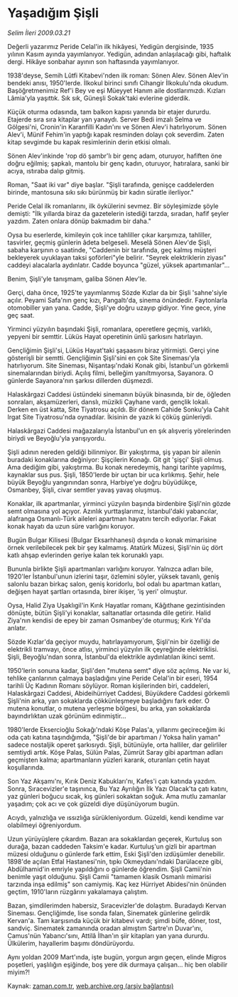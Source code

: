 # Yaşadığım Şişli

*Selim İleri 2009.03.21*

<tr><td class="metin" colspan="2" style="padding-top: 20px; padding-left: 5px; padding-right: 10px;">Değerli yazarımız Peride Celal'in ilk hikâyesi, Yedigün dergisinde, 1935 yılının Kasım ayında yayımlanıyor. Yedigün, adından anlaşılacağı gibi, haftalık dergi. Hikâye sonbahar ayının son haftasında yayımlanıyor.</td></tr><tr><td class="metin" colspan="2" style="padding-top: 20px; padding-left: 5px; padding-right: 10px;"><p>1938'deyse, Semih Lûtfi Kitabevi'nden ilk roman: Sönen Alev. Sönen Alev'in bendeki anısı, 1950'lerde. İlkokul birinci sınıfı Cihangir İlkokulu'nda okudum. Başöğretmenimiz Ref'i Bey ve eşi Müeyyet Hanım aile dostlarımızdı. Kızları Lâmia'yla yaşıttık. Sık sık, Güneşli Sokak'taki evlerine giderdik.
<p>Küçük oturma odasında, tam balkon kapısı yanında bir etajer dururdu. Etajerde sıra sıra kitaplar yan yanaydı. Server Bedi imzalı Selma ve Gölgesi'ni, Cronin'in Karanfilli Kadın'ını ve Sönen Alev'i hatırlıyorum. Sönen Alev'i, Münif Fehim'in yaptığı kapak resminden dolayı çok severdim. Zaten kitap sevgimde bu kapak re­simlerinin derin etkisi olmalı.
<p>Sönen Alev'inkinde 'rop dö şambr'lı bir genç adam, oturuyor, hafiften öne doğru eğilmiş; şapkalı, mantolu bir genç kadın, otu­ruyor, hatıralara, sanki bir acıya, ıstıraba dalıp gitmiş.
<p>Roman, "Saat iki var" diye başlar. "Şişli tarafında, genişçe caddelerden birinde, mantosuna sıkı sıkı bürünmüş bir kadın süratle ilerliyor."
<p>Peride Celal ilk romanlarını, ilk öykülerini sevmez. Bir söyleşimizde şöyle demişti: "İlk yıllarda biraz da gazetelerin istediği tarzda, sıradan, hafif şeyler yazdım. Zaten onlara dönüp bakmadım bir daha."
<p>Oysa bu eserlerde, kimileyin çok ince tahliller çıkar karşımıza, tahliller, tasvirler, geçmiş günlerin âdeta belgeseli. Meselâ Sönen Alev'de Şişli, sabaha karşının o saatinde, "Caddenin bir tarafında, geç kalmış müşteri bekleyerek uyuklayan taksi şoförleri"yle belirir. "Seyrek elektriklerin ziyası" caddeyi alacalarla aydınlatır. Cadde boyunca "güzel, yüksek apartımanlar"...
<p>Benim, Şişli'yle tanışmam, galiba Sönen Alev'le.
<p>Gerçi, daha önce, 1925'te yayımlanmış Sözde Kızlar da bir Şişli 'sahne'siyle açılır. Peyami Safa'nın genç kızı, Pangaltı'da, sinema önündedir. Faytonlarla otomobiller yan yana. Cadde, Şişli'ye doğru uzayıp gidiyor. Yine gece, yine geç saat.
<p>Yirminci yüzyılın başındaki Şişli, romanlara, operetlere geçmiş, varlıklı, yepyeni bir semttir. Lüküs Hayat operetinin ünlü şarkısını hatırlayın.
<p>Gençliğimin Şişli'si, Lüküs Hayat'taki şaşaasını biraz yitirmişti. Gerçi yine gösterişli bir semtti. Gençliğimin Şişli'sini en çok Site Sineması'yla hatırlıyorum. Site Sineması, Nişantaşı'ndaki Konak gibi, İstanbul'un görkemli sinemalarından biriydi. Açılış filmi, belleğim yanıltmıyorsa, Sayanora. O günlerde Sayanora'nın şarkısı dillerden düşmezdi.
<p>Halaskârgazi Caddesi üstündeki sinemanın büyük binasında, bir de, öğleden sonraları, akşamüzerleri, danslı, müzikli Çayhane vardı, gençlik lokali. Derken en üst katta, Site Tiyatrosu açıldı. Bir dönem Cahide Sonku'yla Cahit Irgat Site Tiyatrosu'nda oynadılar. İkisinin de yazık ki çöküş günleriydi.
<p>Halaskârgazi Caddesi mağazalarıyla İstanbul'un en şık alışveriş yörelerinden biriydi ve Beyoğlu'yla yarışıyordu.
<p>Şişli adının nereden geldiği bilinmiyor. Bir yakıştırma, şiş yapan bir ailenin buradaki konaklarına değiniyor: Şişçilerin Konağı. Git git 'şişçi' Şişli olmuş. Ama dediğim gibi, yakıştırma. Bu konak neredeymiş, hangi tarihte yapılmış, kaynaklar sus pus. Şişli, 1850'lerde bir uçtan bir uca kırlıkmış. Şehir, hele büyük Beyoğlu yangınından sonra, Harbiye'ye doğru büyüdükçe, Osmanbey, Şişli, civar semtler yavaş yavaş oluşmuş.
<p>Konaklar, ilk apartmanlar, yirminci yüzyılın başında birdenbire Şişli'nin gözde semt olmasına yol açıyor. Azınlık yurttaşlarımız, İstanbul'daki yabancılar, alafranga Osmanlı-Türk aileleri apartman hayatını tercih ediyorlar. Fakat konak hayatı da uzun süre varlığını koruyor. 
<p>Bugün Bulgar Kilisesi (Bulgar Eksarhhanesi) dışında o konak mimarisine örnek verilebilecek pek bir şey kalmamış. Atatürk Müzesi, Şişli'nin üç dört katlı ahşap evlerinden geriye kalan tek korunaklı yapı.
<p>Bununla birlikte Şişli apartmanları varlığını koruyor. Yalnızca adları bile, 1920'ler İstanbul'unun izlerini taşır, özlemini söyler, yüksek tavanlı, geniş salonlu bazan birkaç salon, geniş koridorlu, bol odalı bu apartman katları, değişen hayat şartları ortasında, birer ikişer, 'iş yeri' olmuştur.
<p>Oysa, Halid Ziya Uşaklıgil'in Kırık Hayatlar romanı, Kâğıthane gezintisinden dönüşte, bütün Şişli'yi konaklar, saltanatlar ortasında dile getirir. Halid Ziya'nın kendisi de epey bir zaman Osmanbey'de oturmuş; Kırk Yıl'da anlatır.
<p>Sözde Kızlar'da geçiyor muydu, hatırlayamıyorum, Şişli'nin bir özelliği de elektrikli tramvayı, önce atlısı, yirminci yüzyılın ilk çeyreğinde elektriklisi. Şişli, Beyoğlu'ndan sonra, İstanbul'da elektrikle aydınlatılan ikinci semt.
<p>1950'lerin sonuna kadar, Şişli'den "mutena semt" diye söz açılmış. Ne var ki, tehlike çanlarının çalmaya başladığını yine Peride Celal'in bir eseri, 1954 tarihli Üç Kadının Romanı söylüyor. Roman kişilerinden biri, caddeleri, Halaskârgazi Caddesi, Abideihürriyet Caddesi, Büyükdere Caddesi görkemli Şişli'nin arka, yan sokaklarda çökkünleşmeye başladığını fark eder. O mutena konutlar, o mutena yerleşme bölgesi, bu arka, yan sokaklarda bayındırlıktan uzak görünüm edinmiştir...
<p>1980'lerde Eksercioğlu Sokağı'ndaki Köşe Palas'a, yıllarımı geçireceğim iki oda çatı katına taşındığımda, "Şişli'de bir apartıman / Yoksa halin yaman" sadece nostaljik operet şarkısıydı. Şişli, bütünüyle, orta halliler, dar gelirliler semtiydi artık. Köşe Palas, Sülün Palas, Zümrüt Saray gibi apartman adları geçmişten kalma; apartmanların yüzleri kararık, oturanları çetin hayat koşullarında. 
<p>Son Yaz Akşamı'nı, Kırık Deniz Kabukları'nı, Kafes'i çatı katında yazdım. Sonra, Sıracevizler'e taşınınca, Bu Yaz Ayrılığın İlk Yazı Olacak'ta çatı katını, yaz günleri boğucu sıcak, kış günleri sokaktan soğuk. Ama mutlu zamanlar yaşadım; çok acı ve çok güzeldi diye düşünüyorum bugün.
<p>Acıydı, yalnızlığa ve ıssızlığa sürükleniyordum. Güzeldi, kendi kendime var olabilmeyi öğreniyordum.
<p>Uzun yürüyüşlere çıkardım. Bazan ara sokaklardan geçerek, Kurtuluş son durağa, bazan caddeden Taksim'e kadar. Kurtuluş'un gizli bir apartman müzesi olduğunu o günlerde fark ettim, Eski Şişli'den izdüşümler denebilir. 1898'de açılan Etfal Hastanesi'nin, tıpkı Okmeydanı'ndaki Darülaceze gibi, Abdülhamid'in emriyle yapıldığını o günlerde öğrendim. Şişli Camii'nin benimle yaşıt olduğunu. Şişli Camii "tamamen klasik Osmanlı mimarisi tarzında inşa edilmiş" son camiymiş. Kaç kez Hürriyet Abidesi'nin önünden geçtim, 1910'ların rüzgârını yakalamaya çalıştım.
<p>Bazan, şimdilerimden habersiz, Sıracevizler'de dolaştım. Buradaydı Kervan Sineması. Gençliğimde, lise sonda falan, Sinematek günlerine gelirdik Kervan'a. Tam karşısında küçük bir kitabevi vardı; şimdi büfe, döner, tost, sandviç. Sinematek zamanında oradan almıştım Sartre'ın Duvar'ını, Camus'nün Yabancı'sını, Attilâ İlhan'ın şiir kitapları yan yana dururdu. Ülkülerim, hayallerim başımı döndürüyordu.
<p>Aynı yoldan 2009 Mart'ında, işte bugün, yorgun argın geçen, elinde Migros poşetleri, yaşlılığın eşiğinde, boş yere dik durmaya çalışan... hiç ben olabilir miyim?!<br/></p></p></p></p></p></p></p></p></p></p></p></p></p></p></p></p></p></p></p></p></p></p></p></p></p></td></tr>

Kaynak: [zaman.com.tr](http://zaman.com.tr/yazar.do?yazino=827869), [web.archive.org (arşiv bağlantısı)](http://web.archive.org/web/20090325074019/http://zaman.com.tr:80/yazar.do?yazino=827869)
